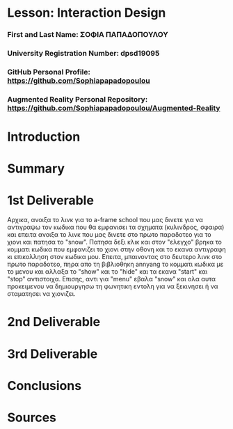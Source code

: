 # Lesson: Interaction Design

### First and Last Name: ΣΟΦΙΑ ΠΑΠΑΔΟΠΟΥΛΟΥ
### University Registration Number: dpsd19095
### GitHub Personal Profile: https://github.com/Sophiapapadopoulou
### Augmented Reality Personal Repository: https://github.com/Sophiapapadopoulou/Augmented-Reality

# Introduction

# Summary


# 1st Deliverable
Αρχικα, ανοιξα το λινκ για το a-frame school που μας δινετε για να αντιγραψω τον κωδικα που θα εμφανισει τα σχηματα (κυλινδρος, σφαιρα) και επειτα ανοιξα το λινκ που μας δινετε στο πρωτο παραδοτεο για το χιονι και πατησα το "snow". Πατησα δεξι κλικ και στον "ελεγχο" βρηκα το κομματι κωδικα που εμφανιζει το χιονι στην οθονη και το εκανα αντιγραφη κι επικολληση στον κωδικα μου. Επειτα, μπαινοντας στο δευτερο λινκ στο πρωτο παραδοτεο, πηρα απο τη βιβλιοθηκη annyang το κομματι 
 κωδικα με το μενου και αλλαξα το "show" και το "hide" και τα εκανα "start" και "stop" αντιστοιχα. Επισης, αντι για "menu" εβαλα "snow"  και ολα αυτα προκειμενου να δημιουργησω τη φωνητικη εντολη για να ξεκινησει ή να σταματησει να χιονιζει.
# 2nd Deliverable


# 3rd Deliverable 


# Conclusions


# Sources
